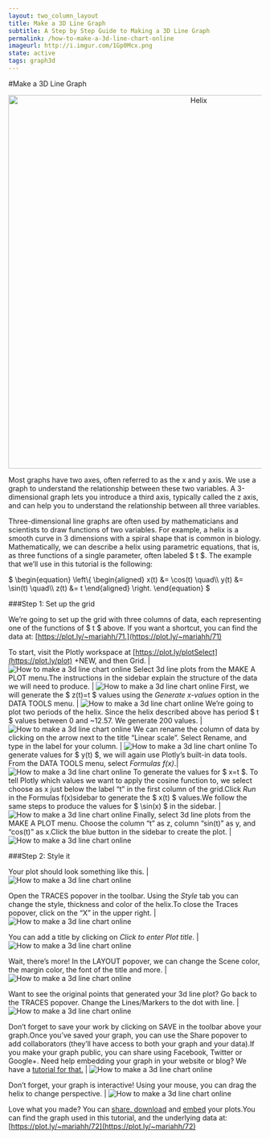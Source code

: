 ```yaml
---
layout: two_column_layout
title: Make a 3D Line Graph
subtitle: A Step by Step Guide to Making a 3D Line Graph
permalink: /how-to-make-a-3d-line-chart-online
imageurl: http://i.imgur.com/1Gp0Mcx.png
state: active
tags: graph3d
---
```


#Make a 3D Line Graph

<div>
    <a href="https://plot.ly/~mariahh/72/" target="_blank" title="Helix" style="display: block; text-align: center;"><img src="https://plot.ly/~mariahh/72.png" alt="Helix" style="max-width: 100%;width: 742px;"  width="742" onerror="this.onerror=null;this.src='https://plot.ly/404.png';" /></a>
    <script data-plotly="mariahh:72" src="https://plot.ly/embed.js" async></script>
</div>

Most graphs have two axes, often referred to as the x and y axis. We use a graph to understand the relationship between these two variables. A 3-dimensional graph lets you introduce a third axis, typically called the z axis, and can help you to understand the relationship between all three variables.

Three-dimensional line graphs are often used by mathematicians and scientists to draw functions of two variables. For example, a helix is a smooth curve in 3 dimensions with a spiral shape that is common in biology. Mathematically, we can describe a helix using parametric equations, that is, as three functions of a single parameter, often labeled $ t $. The example that we’ll use in this tutorial is the following:

<p>$ \begin{equation} \left\{ \begin{aligned} x(t) &amp;= \cos(t) \quad\\ y(t) &amp;= \sin(t) \quad\\ z(t) &amp;= t \end{aligned} \right. \end{equation} $</p>

###Step 1: Set up the grid

We’re going to set up the grid with three columns of data, each representing one of the functions of $ t $ above. If you want a shortcut, you can find the data at: [https://plot.ly/~mariahh/71.](https://plot.ly/~mariahh/71)

To start, visit the Plotly workspace at [https://plot.ly/plotSelect](https://plot.ly/plot) +NEW, and then Grid. | ![How to make a 3d line chart online](https://plot.ly/static/learn/images/web_app_tutorials/how-to-make-a-3d-line-chart-online/image10.png)
Select 3d line plots from the MAKE A PLOT menu.The instructions in the sidebar explain the structure of the data we will need to produce. | ![How to make a 3d line chart online](https://plot.ly/static/learn/images/web_app_tutorials/how-to-make-a-3d-line-chart-online/image05.png)
First, we will generate the $ z(t)=t $ values using the *Generate x-values* option in the DATA TOOLS menu. | ![How to make a 3d line chart online](https://plot.ly/static/learn/images/web_app_tutorials/how-to-make-a-3d-line-chart-online/image04.png)
We’re going to plot two periods of the helix. Since the helix described above has period $ t $ values between 0 and ~12.57. We generate 200 values. | ![How to make a 3d line chart online](https://plot.ly/static/learn/images/web_app_tutorials/how-to-make-a-3d-line-chart-online/image09.png)
We can rename the column of data by clicking on the arrow next to the title “Linear scale”. Select Rename, and type in the label for your column. | ![How to make a 3d line chart online](https://plot.ly/static/learn/images/web_app_tutorials/how-to-make-a-3d-line-chart-online/image02.png)
To generate values for $ y(t) $, we will again use Plotly’s built-in data tools. From the DATA TOOLS menu, select *Formulas f(x)*.| ![How to make a 3d line chart online](https://plot.ly/static/learn/images/web_app_tutorials/how-to-make-a-3d-line-chart-online/image01.png)
To generate the values for $ x=t $. To tell Plotly which values we want to apply the cosine function to, we select choose as x just below the label “t” in the first column of the grid.Click *Run* in the Formulas f(x)sidebar to generate the $ x(t) $ values.We follow the same steps to produce the values for $ \sin(x) $ in the sidebar. | ![How to make a 3d line chart online](https://plot.ly/static/learn/images/web_app_tutorials/how-to-make-a-3d-line-chart-online/image01.png)
Finally, select 3d line plots from the MAKE A PLOT menu. Choose the column “t” as z, column “sin(t)” as y, and “cos(t)” as x.Click the blue button in the sidebar to create the plot. | ![How to make a 3d line chart online](https://plot.ly/static/learn/images/web_app_tutorials/how-to-make-a-3d-line-chart-online/image07.png)

###Step 2: Style it

Your plot should look something like this. | ![How to make a 3d line chart online](https://plot.ly/static/learn/images/web_app_tutorials/how-to-make-a-3d-line-chart-online/image08.png)

Open the TRACES popover in the toolbar. Using the *Style* tab you can change the style, thickness and color of the helix.To close the Traces popover, click on the “X” in the upper right. | ![How to make a 3d line chart online](https://plot.ly/static/learn/images/web_app_tutorials/how-to-make-a-3d-line-chart-online/image00.png)

You can add a title by clicking on *Click to enter Plot title*. | ![How to make a 3d line chart online](https://plot.ly/static/learn/images/web_app_tutorials/how-to-make-a-3d-line-chart-online/image03.png)

Wait, there’s more! In the LAYOUT popover, we can change the Scene color, the margin color, the font of the title and more. | ![How to make a 3d line chart online](https://plot.ly/static/learn/images/web_app_tutorials/how-to-make-a-3d-line-chart-online/image12.png)

Want to see the original points that generated your 3d line plot? Go back to the TRACES popover. Change the Lines/Markers to the dot with line. | ![How to make a 3d line chart online](https://plot.ly/static/learn/images/web_app_tutorials/how-to-make-a-3d-line-chart-online/image11.png)

Don’t forget to save your work by clicking on SAVE in the toolbar above your graph.Once you’ve saved your graph, you can use the Share popover to add collaborators (they’ll have access to both your graph and your data).If you make your graph public, you can share using Facebook, Twitter or Google+. Need help embedding your graph in your website or blog? We have a [tutorial for that.](https://plot.ly/how-to-embed-plotly-graphs-in-websites/) | ![How to make a 3d line chart online](https://plot.ly/static/learn/images/web_app_tutorials/how-to-make-a-3d-line-chart-online/image06.png)

Don’t forget, your graph is interactive! Using your mouse, you can drag the helix to change perspective. | ![How to make a 3d line chart online](https://plot.ly/static/learn/images/web_app_tutorials/how-to-make-a-3d-line-chart-online/image13.png)

Love what you made? You can [share, download](https://plot.ly/share-print/) and [embed](https://plot.ly/embed/) your plots.You can find the graph used in this tutorial, and the underlying data at: [https://plot.ly/~mariahh/72](https://plot.ly/~mariahh/72)




